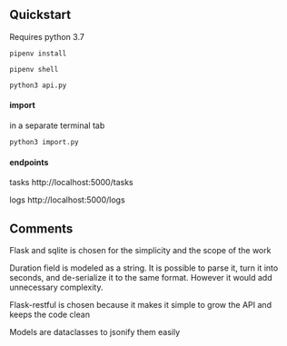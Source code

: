 ## Quickstart
Requires python 3.7

`pipenv install`

`pipenv shell`

`python3 api.py`

#### import 

in a separate terminal tab

`python3 import.py`

#### endpoints
tasks 
http://localhost:5000/tasks

logs 
http://localhost:5000/logs

## Comments
Flask and sqlite is chosen for the simplicity and the scope of the work 

Duration field is modeled as a string. It is possible to parse it, turn it into seconds, and de-serialize it to the same format. However it would add unnecessary complexity.

Flask-restful is chosen because it makes it simple to grow the API and keeps the code clean 

Models are dataclasses to jsonify them easily 